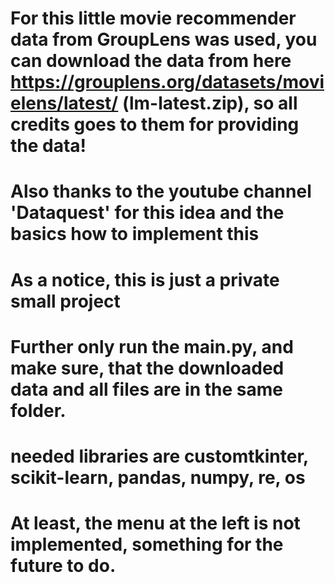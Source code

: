 # For this little movie recommender data from GroupLens was used, you can download the data from here https://grouplens.org/datasets/movielens/latest/ (lm-latest.zip), so all credits goes to them for providing the data!
# Also thanks to the youtube channel 'Dataquest' for this idea and the basics how to implement this
# As a notice, this is just a private small project
# Further only run the main.py, and make sure, that the downloaded data and all files are in the same folder. 
# needed libraries are customtkinter, scikit-learn, pandas, numpy, re, os
# At least, the menu at the left is not implemented, something for the future to do.
